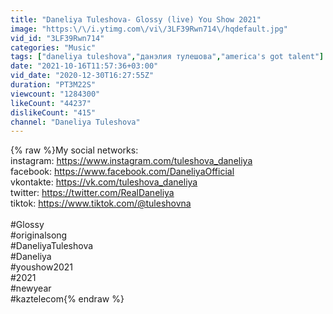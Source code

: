 ```yaml
---
title: "Daneliya Tuleshova- Glossy (live) You Show 2021"
image: "https:\/\/i.ytimg.com\/vi\/3LF39Rwn714\/hqdefault.jpg"
vid_id: "3LF39Rwn714"
categories: "Music"
tags: ["daneliya tuleshova","данэлия тулешова","america's got talent"]
date: "2021-10-16T11:57:36+03:00"
vid_date: "2020-12-30T16:27:55Z"
duration: "PT3M22S"
viewcount: "1284300"
likeCount: "44237"
dislikeCount: "415"
channel: "Daneliya Tuleshova"
---
```

{% raw %}My social networks:<br />instagram:    <a rel="nofollow" target="blank" href="https://www.instagram.com/tuleshova_daneliya">https://www.instagram.com/tuleshova_daneliya</a><br />facebook:     <a rel="nofollow" target="blank" href="https://www.facebook.com/DaneliyaOfficial">https://www.facebook.com/DaneliyaOfficial</a><br />vkontakte:     <a rel="nofollow" target="blank" href="https://vk.com/tuleshova_daneliya">https://vk.com/tuleshova_daneliya</a><br />twitter:           <a rel="nofollow" target="blank" href="https://twitter.com/RealDaneliya">https://twitter.com/RealDaneliya</a><br />tiktok:             <a rel="nofollow" target="blank" href="https://www.tiktok.com/@tuleshovna">https://www.tiktok.com/@tuleshovna</a><br /><br />#Glossy<br />#originalsong<br />#DaneliyaTuleshova<br />#Daneliya<br />#youshow2021<br />#2021<br />#newyear<br />#kaztelecom{% endraw %}
